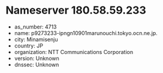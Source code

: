 # Nameserver 180.58.59.233

* as_number: 4713
* name: p9273233-ipngn10901marunouchi.tokyo.ocn.ne.jp.
* city: Minamisenju
* country: JP
* organization: NTT Communications Corporation
* version: Unknown
* dnssec: Unknown

